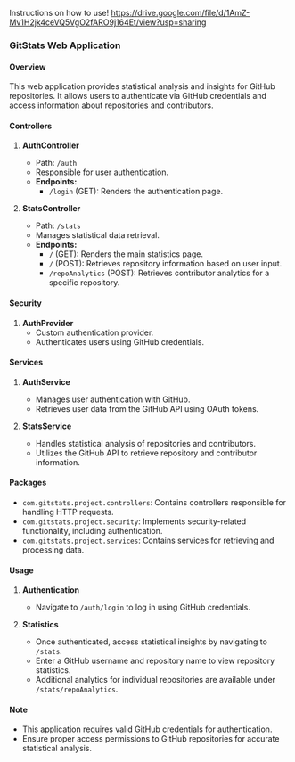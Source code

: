 Instructions on how to use!
https://drive.google.com/file/d/1AmZ-Mv1H2jk4ceVQ5VgO2fARO9j164Et/view?usp=sharing

### GitStats Web Application

#### Overview
This web application provides statistical analysis and insights for GitHub repositories. It allows users to authenticate via GitHub credentials and access information about repositories and contributors.

#### Controllers
1. **AuthController**
   - Path: `/auth`
   - Responsible for user authentication.
   - **Endpoints:**
     - `/login` (GET): Renders the authentication page.

2. **StatsController**
   - Path: `/stats`
   - Manages statistical data retrieval.
   - **Endpoints:**
     - `/` (GET): Renders the main statistics page.
     - `/` (POST): Retrieves repository information based on user input.
     - `/repoAnalytics` (POST): Retrieves contributor analytics for a specific repository.

#### Security
1. **AuthProvider**
   - Custom authentication provider.
   - Authenticates users using GitHub credentials.

#### Services
1. **AuthService**
   - Manages user authentication with GitHub.
   - Retrieves user data from the GitHub API using OAuth tokens.

2. **StatsService**
   - Handles statistical analysis of repositories and contributors.
   - Utilizes the GitHub API to retrieve repository and contributor information.

#### Packages
- `com.gitstats.project.controllers`: Contains controllers responsible for handling HTTP requests.
- `com.gitstats.project.security`: Implements security-related functionality, including authentication.
- `com.gitstats.project.services`: Contains services for retrieving and processing data.

#### Usage
1. **Authentication**
   - Navigate to `/auth/login` to log in using GitHub credentials.

2. **Statistics**
   - Once authenticated, access statistical insights by navigating to `/stats`.
   - Enter a GitHub username and repository name to view repository statistics.
   - Additional analytics for individual repositories are available under `/stats/repoAnalytics`.

#### Note
- This application requires valid GitHub credentials for authentication.
- Ensure proper access permissions to GitHub repositories for accurate statistical analysis.
